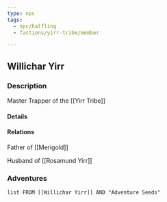 ```yaml
---
type: npc
tags:
  - npc/halfling
  - factions/yirr-tribe/member

---
```


## Willichar Yirr

### Description
Master Trapper of the [[Yirr Tribe]]

#### Details

#### Relations
Father of [[Merigold]]

Husband of [[Rosamund Yirr]]

### Adventures
```dataview
list FROM [[Willichar Yirr]] AND "Adventure Seeds"
```